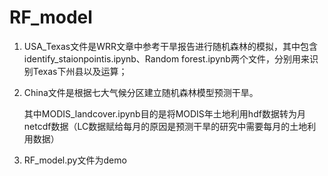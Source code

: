 # RF_model

1. USA_Texas文件是WRR文章中参考干旱报告进行随机森林的模拟，其中包含identify_staionpointis.ipynb、Random forest.ipynb两个文件，分别用来识别Texas下州县以及运算；

2. China文件是根据七大气候分区建立随机森林模型预测干旱。
   
   其中MODIS_landcover.ipynb目的是将MODIS年土地利用hdf数据转为月netcdf数据（LC数据赋给每月的原因是预测干旱的研究中需要每月的土地利用数据）
   
3. RF_model.py文件为demo

